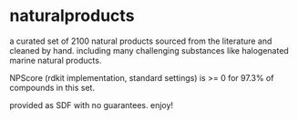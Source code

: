 # naturalproducts
a curated set of 2100 natural products sourced from the literature and cleaned by hand. including many challenging substances like halogenated marine natural products.

NPScore (rdkit implementation, standard settings) is >= 0 for 97.3% of compounds in this set.

provided as SDF with no guarantees. enjoy!
